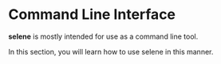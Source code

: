 # Command Line Interface
**selene** is mostly intended for use as a command line tool.

In this section, you will learn how to use selene in this manner.
